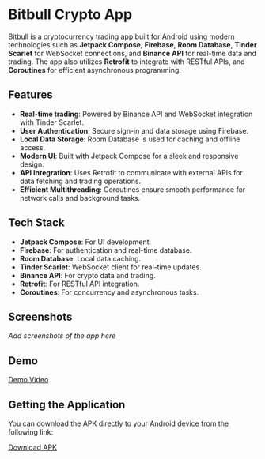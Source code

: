 # Bitbull Crypto App

Bitbull is a cryptocurrency trading app built for Android using modern technologies such as **Jetpack Compose**, **Firebase**, **Room Database**, **Tinder Scarlet** for WebSocket connections, and **Binance API** for real-time data and trading. The app also utilizes **Retrofit** to integrate with RESTful APIs, and **Coroutines** for efficient asynchronous programming.

## Features

- **Real-time trading**: Powered by Binance API and WebSocket integration with Tinder Scarlet.
- **User Authentication**: Secure sign-in and data storage using Firebase.
- **Local Data Storage**: Room Database is used for caching and offline access.
- **Modern UI**: Built with Jetpack Compose for a sleek and responsive design.
- **API Integration**: Uses Retrofit to communicate with external APIs for data fetching and trading operations.
- **Efficient Multithreading**: Coroutines ensure smooth performance for network calls and background tasks.

## Tech Stack

- **Jetpack Compose**: For UI development.
- **Firebase**: For authentication and real-time database.
- **Room Database**: Local data caching.
- **Tinder Scarlet**: WebSocket client for real-time updates.
- **Binance API**: For crypto data and trading.
- **Retrofit**: For RESTful API integration.
- **Coroutines**: For concurrency and asynchronous tasks.

## Screenshots
_Add screenshots of the app here_

## Demo
[Demo Video](https://www.youtube.com/watch?v=UlRSuWeSdhk&t=301s)

## Getting the Application

You can download the APK directly to your Android device from the following link:

[Download APK](#)
